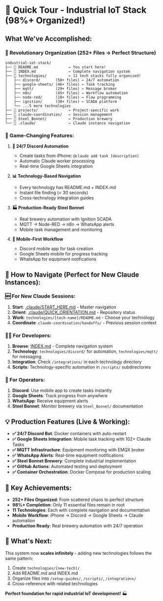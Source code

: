 # 🎉 Quick Tour - Industrial IoT Stack (98%+ Organized!)

## What We've Accomplished:

### 📁 **Revolutionary Organization** (252+ Files → Perfect Structure)
```
industrial-iot-stack/
├── 📄 README.md              ← You start here!
├── 📄 INDEX.md               ← Complete navigation system
├── 📁 technologies/          ← 11 tech stacks fully organized! 
│   ├── discord/       (50+ files) ← 24/7 automation
│   ├── google-sheets/ (46+ files) ← Task tracking  
│   ├── mqtt/          (29+ files) ← Message broker
│   ├── n8n/           (45+ files) ← Workflow automation
│   ├── node-red/      (18+ files) ← Flow programming
│   ├── ignition/      (30+ files) ← SCADA platform
│   └── ...5 more technologies
├── 📁 projects/              ← Project-specific work
├── 📁 claude-coordination/   ← Session management
├── 📁 Steel_Bonnet/          ← Production brewery
└── 📁 .claude/               ← Claude instance navigation
```

### 🚀 **Game-Changing Features**:

1. **🤖 24/7 Discord Automation**
   - Create tasks from iPhone: `@claude add task [description]`
   - Automatic Claude worker processing
   - Real-time Google Sheets integration
   
2. **📊 Technology-Based Navigation**
   - Every technology has README.md + INDEX.md
   - Instant file finding (< 30 seconds)
   - Cross-technology integration guides
   
3. **🏭 Production-Ready Steel Bonnet**
   - Real brewery automation with Ignition SCADA
   - MQTT → Node-RED → n8n → WhatsApp alerts
   - Mobile task management and monitoring

4. **📱 Mobile-First Workflow**
   - Discord mobile app for task creation
   - Google Sheets mobile for progress tracking  
   - WhatsApp for equipment notifications

## 🎯 **How to Navigate** (Perfect for New Claude Instances):

### **🆕 For New Claude Sessions:**
1. **Start**: [.claude/START_HERE.md](.claude/START_HERE.md) - Master navigation
2. **Orient**: [.claude/QUICK_ORIENTATION.md](.claude/QUICK_ORIENTATION.md) - Repository status  
3. **Work**: `technologies/[tech-name]/README.md` - Choose your technology
4. **Coordinate**: `claude-coordination/handoffs/` - Previous session context

### **👨‍💻 For Developers:**
1. **Browse**: [INDEX.md](INDEX.md) - Complete navigation system
2. **Technology**: `technologies/discord/` for automation, `technologies/mqtt/` for messaging
3. **Integration**: Check `/integrations/` in each technology directory
4. **Scripts**: Technology-specific automation in `/scripts/` subdirectories

### **📱 For Operators:**
1. **Discord**: Use mobile app to create tasks instantly
2. **Google Sheets**: Track progress from anywhere  
3. **WhatsApp**: Receive equipment alerts
4. **Steel Bonnet**: Monitor brewery via `Steel_Bonnet/` documentation

## 💡 **Production Features** (Live & Working):

- **✅ 24/7 Discord Bot**: Docker containers with auto-restart
- **✅ Google Sheets Integration**: Mobile task tracking with 102+ Claude Tasks
- **✅ MQTT Infrastructure**: Equipment monitoring with EMQX broker
- **✅ WhatsApp Alerts**: Real-time equipment notifications
- **✅ Steel Bonnet Brewery**: Complete industrial implementation
- **✅ GitHub Actions**: Automated testing and deployment
- **✅ Container Orchestration**: Docker Compose for production scaling

## 🌟 **Key Achievements**:

- **252+ Files Organized**: From scattered chaos to perfect structure
- **98%+ Completion**: Only 11 essential files remain in root
- **11 Technologies**: Each with complete navigation and documentation
- **Mobile Workflow**: iPhone → Discord → Google Sheets → Claude automation
- **Production Ready**: Real brewery automation with 24/7 operation

## 🚀 **What's Next**:

This system now **scales infinitely** - adding new technologies follows the same pattern:
1. Create `technologies/[new-tech]/`
2. Add README.md and INDEX.md 
3. Organize files into `/setup-guides/`, `/scripts/`, `/integrations/`
4. Cross-reference with related technologies

**Perfect foundation for rapid industrial IoT development!** 🏭
